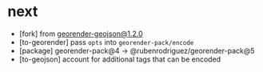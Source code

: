 # next

- [fork] from [georender-geojson@1.2.0](https://www.npmjs.com/package/georender-geojson)
- [to-georender] pass `opts` into `georender-pack/encode`
- [package] georender-pack@4 -> @rubenrodriguez/georender-pack@5
- [to-geojson] account for additional tags that can be encoded
